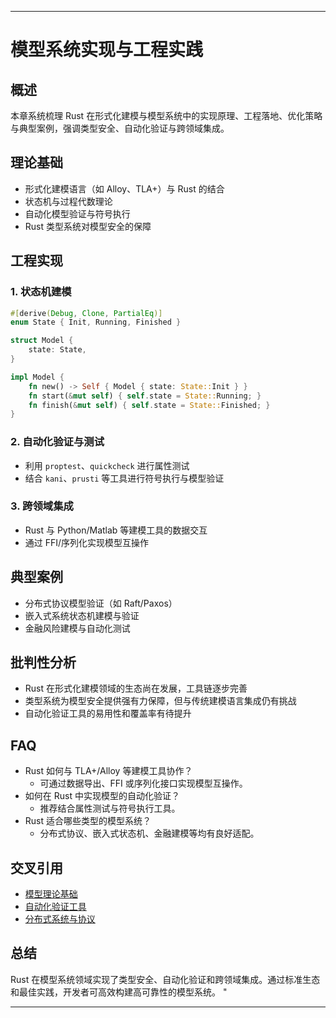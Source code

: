 ﻿---

# 模型系统实现与工程实践

## 概述

本章系统梳理 Rust 在形式化建模与模型系统中的实现原理、工程落地、优化策略与典型案例，强调类型安全、自动化验证与跨领域集成。

## 理论基础

- 形式化建模语言（如 Alloy、TLA+）与 Rust 的结合
- 状态机与过程代数理论
- 自动化模型验证与符号执行
- Rust 类型系统对模型安全的保障

## 工程实现

### 1. 状态机建模

```rust
#[derive(Debug, Clone, PartialEq)]
enum State { Init, Running, Finished }

struct Model {
    state: State,
}

impl Model {
    fn new() -> Self { Model { state: State::Init } }
    fn start(&mut self) { self.state = State::Running; }
    fn finish(&mut self) { self.state = State::Finished; }
}
```

### 2. 自动化验证与测试

- 利用 `proptest`、`quickcheck` 进行属性测试
- 结合 `kani`、`prusti` 等工具进行符号执行与模型验证

### 3. 跨领域集成

- Rust 与 Python/Matlab 等建模工具的数据交互
- 通过 FFI/序列化实现模型互操作

## 典型案例

- 分布式协议模型验证（如 Raft/Paxos）
- 嵌入式系统状态机建模与验证
- 金融风险建模与自动化测试

## 批判性分析

- Rust 在形式化建模领域的生态尚在发展，工具链逐步完善
- 类型系统为模型安全提供强有力保障，但与传统建模语言集成仍有挑战
- 自动化验证工具的易用性和覆盖率有待提升

## FAQ

- Rust 如何与 TLA+/Alloy 等建模工具协作？
  - 可通过数据导出、FFI 或序列化接口实现模型互操作。
- 如何在 Rust 中实现模型的自动化验证？
  - 推荐结合属性测试与符号执行工具。
- Rust 适合哪些类型的模型系统？
  - 分布式协议、嵌入式状态机、金融建模等均有良好适配。

## 交叉引用

- [模型理论基础](./01_model_theory.md)
- [自动化验证工具](../19_advanced_language_features/)
- [分布式系统与协议](../13_microservices/)

## 总结

Rust 在模型系统领域实现了类型安全、自动化验证和跨领域集成。通过标准生态和最佳实践，开发者可高效构建高可靠性的模型系统。
"

---
